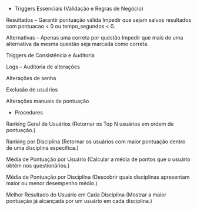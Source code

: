 - Triggers Essenciais (Validação e Regras de Negócio)

Resultados – Garantir pontuação válida
Impedir que sejam salvos resultados com pontuacao < 0 ou tempo_segundos < 0.

Alternativas – Apenas uma correta por questão
Impedir que mais de uma alternativa da mesma questão seja marcada como correta.

Triggers de Consistência e Auditoria

Logs – Auditoria de alterações

Alterações de senha

Exclusão de usuários

Alterações manuais de pontuação


- Procedures

Ranking Geral de Usuários (Retornar os Top N usuários em ordem de pontuação.)

Ranking por Disciplina (Retornar os usuários com maior pontuação dentro de uma disciplina específica.)

Média de Pontuação por Usuário (Calcular a média de pontos que o usuário obtém nos questionários.)

Média de Pontuação por Disciplina (Descobrir quais disciplinas apresentam maior ou menor desempenho médio.)

Melhor Resultado do Usuário em Cada Disciplina (Mostrar a maior pontuação já alcançada por um usuário em cada disciplina.)
